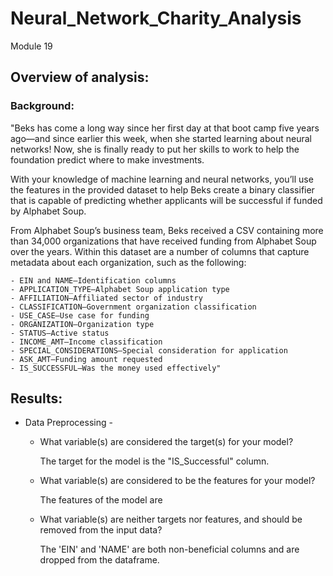 # Neural_Network_Charity_Analysis
Module 19

## Overview of analysis:

### Background:
"Beks has come a long way since her first day at that boot camp five years ago—and since earlier this week, when she started learning about neural networks! Now, she is finally ready to put her skills to work to help the foundation predict where to make investments.

With your knowledge of machine learning and neural networks, you’ll use the features in the provided dataset to help Beks create a binary classifier that is capable of predicting whether applicants will be successful if funded by Alphabet Soup.

From Alphabet Soup’s business team, Beks received a CSV containing more than 34,000 organizations that have received funding from Alphabet Soup over the years. Within this dataset are a number of columns that capture metadata about each organization, such as the following:

    - EIN and NAME—Identification columns
    - APPLICATION_TYPE—Alphabet Soup application type
    - AFFILIATION—Affiliated sector of industry
    - CLASSIFICATION—Government organization classification
    - USE_CASE—Use case for funding
    - ORGANIZATION—Organization type
    - STATUS—Active status
    - INCOME_AMT—Income classification
    - SPECIAL_CONSIDERATIONS—Special consideration for application
    - ASK_AMT—Funding amount requested
    - IS_SUCCESSFUL—Was the money used effectively"

## Results:

  + Data Preprocessing -
    - What variable(s) are considered the target(s) for your model?
    
        The target for the model is the "IS_Successful" column.
        
    - What variable(s) are considered to be the features for your model?
    
        The features of the model are 
        
    - What variable(s) are neither targets nor features, and should be removed from the input data?
    
        The 'EIN' and 'NAME' are both non-beneficial columns and are dropped from the dataframe.  
        







